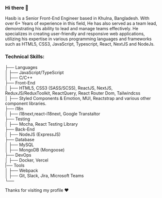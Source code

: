 ### Hi there 👋

Hasib is a Senior Front-End Engineer based in Khulna, Bangladesh. With over 6+ Years of experience in this field, He has also served as a team lead, demonstrating his ability to lead and manage teams effectively. He specializes in creating user-friendly and responsive web applications, utilizing his expertise in various programming languages and frameworks such as HTML5, CSS3, JavaScript, Typescript, React, NextJS and NodeJs.

### Technical Skills:

├── Languages  
│   ├── JavaScript/TypeScript  
│   ├── C/C++  
├── Front-End  
│   ├── HTML5, CSS3 (SASS/SCSS), ReactJS, NextJS, ReduxJS/ReduxToolkit, ReactQuery, React Router Dom, Tailwindcss  
│   ├── Styled Components & Emotion, MUI, Reactstrap and various other component libraries.  
├── i18n  
│   ├── i18next,react-i18next, Google Transtaltor  
├── Testing  
│   ├── Mocha, React Testing Library  
├── Back-End  
│   ├── NodeJS (ExpressJS)  
├── Database  
│   ├── MySQL  
│   ├── MongoDB (Mongoose)  
├── DevOps  
│   ├── Docker, Vercel  
|── Tools  
│   ├── Webpack  
│   ├── Git, Slack, Jira, Microsoft Teams  
└──

Thanks for visiting my profile ❤️
